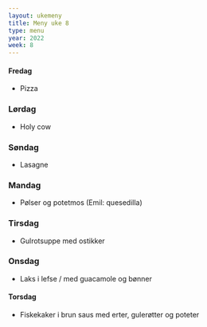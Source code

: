 ```yaml
---
layout: ukemeny
title: Meny uke 8
type: menu
year: 2022
week: 8
---
```


#### Fredag

- Pizza

### Lørdag

- Holy cow

### Søndag

- Lasagne

### Mandag

- Pølser og potetmos (Emil: quesedilla)

### Tirsdag

- Gulrotsuppe med ostikker

### Onsdag

- Laks i lefse / med guacamole og bønner

#### Torsdag

- Fiskekaker i brun saus med erter, gulerøtter og poteter
